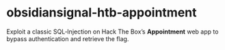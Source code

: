 # obsidiansignal-htb-appointment
Exploit a classic SQL‑Injection on Hack The Box’s **Appointment** web app to bypass authentication and retrieve the flag.
